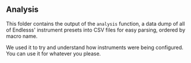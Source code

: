## Analysis

This folder contains the output of the `analysis` function, a data dump of all of Endlesss' instrument presets into CSV files for easy parsing, ordered by macro name.

We used it to try and understand how instruments were being configured. You can use it for whatever you please.